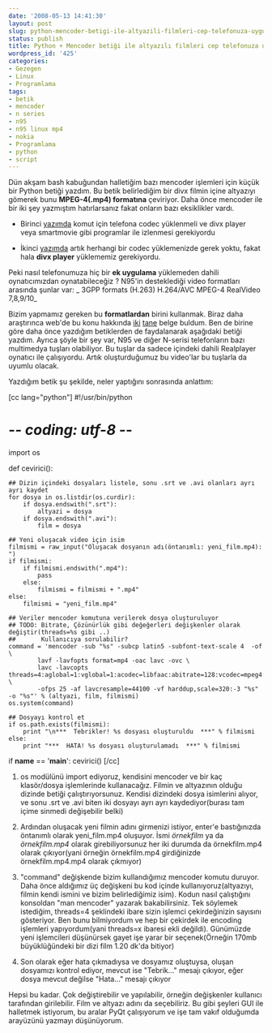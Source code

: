 ```yaml
---
date: '2008-05-13 14:41:30'
layout: post
slug: python-mencoder-betigi-ile-altyazili-filmleri-cep-telefonuza-uygun-cevirin
status: publish
title: Python + Mencoder betiği ile altyazılı filmleri cep telefonuza uygun çevirin
wordpress_id: '425'
categories:
- Gezegen
- Linux
- Programlama
tags:
- betik
- mencoder
- n series
- n95
- n95 linux mp4
- nokia
- Programlama
- python
- script
---
```


Dün akşam bash kabuğundan halletiğim bazı mencoder işlemleri için küçük bir Python betiği yazdım. Bu betik belirlediğim bir divx filmin içine altyazıyı gömerek bunu **MPEG-4(.mp4) formatına** çeviriyor. Daha önce mencoder ile bir iki şey yazmıştım hatırlarsanız fakat onların bazı eksiklikler vardı. 



  * Birinci [yazımda](http://blog.arsln.org/symbian-yuklu-telefonlarda-altyazili-film-divx-xvid-izlemek/) komut için telefona codec yüklenmeli ve divx player veya smartmovie gibi programlar ile izlenmesi gerekiyordu


  * İkinci [yazımda](http://blog.arsln.org/video-dosyalarinizi-sag-tiklayarak-320x240-formatina-donusturun/) artık herhangi bir codec yüklemenizde gerek yoktu, fakat hala **divx player** yüklememiz gerekiyordu. 


Peki nasıl telefonumuza hiç bir **ek uygulama** yüklemeden dahili oynatıcımızdan oynatabileceğiz ? N95'in desteklediği video formatları arasında şunlar var: 
_
3GPP formats (H.263)
H.264/AVC
MPEG-4
RealVideo 7,8,9/10_

Bizim yapmamız gereken bu **formatlardan** birini kullanmak. Biraz daha araştırınca web'de bu konu hakkında [iki](http://wiki.dumbot.net/Video_processing) [tane](http://notes.xiaoka.com/2008/03/29/encode-mp4-files-for-nokia-n95-with-mencoder/) belge buldum. Ben de birine göre daha önce yazdığım betiklerden de faydalanarak aşağıdaki betiği yazdım. Ayrıca şöyle bir şey var, N95 ve diğer N-serisi telefonların bazı multimedya tuşları olabiliyor. Bu tuşlar da sadece içindeki dahili Realplayer oynatıcı ile çalışıyordu. Artık oluşturduğumuz bu video'lar bu tuşlarla da uyumlu olacak.

Yazdığım betik şu şekilde, neler yaptığını sonrasında anlattım: 




[cc lang="python"]
#!/usr/bin/python
# -*- coding: utf-8 -*-

import os

def cevirici():

    ## Dizin içindeki dosyaları listele, sonu .srt ve .avi olanları ayrı ayrı kaydet
    for dosya in os.listdir(os.curdir):
        if dosya.endswith(".srt"):
            altyazi = dosya
        if dosya.endswith(".avi"):
            film = dosya

    ## Yeni oluşacak video için isim
    filmismi = raw_input("Oluşacak dosyanın adı(öntanımlı: yeni_film.mp4): ")
    if filmismi:
        if filmismi.endswith(".mp4"):
            pass
        else:
            filmismi = filmismi + ".mp4"
    else:
        filmismi = "yeni_film.mp4"

    ## Veriler mencoder komutuna verilerek dosya oluşturuluyor
    ## TODO: Bitrate, Çözünürlük gibi değeğerleri değişkenler olarak değiştir(threads=%s gibi ..)
    ##       Kullanıcıya sorulabilir?
    command = 'mencoder -sub "%s" -subcp latin5 -subfont-text-scale 4  -of \
            lavf -lavfopts format=mp4 -oac lavc -ovc \
            lavc -lavcopts threads=4:aglobal=1:vglobal=1:acodec=libfaac:abitrate=128:vcodec=mpeg4:keyint=25 \
            -ofps 25 -af lavcresample=44100 -vf harddup,scale=320:-3 "%s" -o "%s"' % (altyazi, film, filmismi)
    os.system(command)

    ## Dosyayı kontrol et
    if os.path.exists(filmismi):
        print "\n***  Tebrikler! %s dosyası oluşturuldu  ***" % filmismi
    else:
        print "***  HATA! %s dosyası oluşturulamadı  ***" % filmismi

if __name__ == '__main__':
    cevirici()
[/cc]



  1. os modülünü import ediyoruz, kendisini mencoder ve bir kaç klasör/dosya işlemlerinde kullanacağız. Filmin ve altyazının olduğu dizinde betiği çalıştırıyorsunuz. Kendisi dizindeki dosya isimlerini alıyor, ve sonu .srt ve .avi biten iki dosyayı ayrı ayrı kaydediyor(burası tam içime sinmedi değişebilir belki)



  2. Ardından oluşacak yeni filmin adını girmenizi istiyor, enter'e bastığınızda öntanımlı olarak yeni_film.mp4 oluşuyor. İsmi _örnekfilm_ ya da _örnekfilm.mp4_ olarak girebiliyorsunuz her iki durumda da örnekfilm.mp4 olarak çıkıyor(yani örneğin örnekfilm.mp4 girdiğinizde örnekfilm.mp4.mp4 olarak çıkmıyor)



  3. "command" değişkende bizim kullandığımız mencoder komutu duruyor. Daha önce aldığımız üç değişkeni bu kod içinde kullanıyoruz(altyazıyı, filmin kendi ismini ve bizim belirlediğimiz isim). Kodun nasıl çalıştığını konsoldan "man mencoder" yazarak bakabilirsiniz. Tek söylemek istediğim, threads=4 şeklindeki ibare sizin işlemci çekirdeğinizin sayısını gösteriyor. Ben bunu bilmiyordum ve hep bir çekirdek ile encoding işlemleri yapıyordum(yani threads=x ibaresi ekli değildi). Günümüzde yeni işlemcileri düşünürsek gayet işe yarar bir seçenek(Örneğin 170mb büyüklüğündeki bir dizi film 1.20 dk'da bitiyor)



  4. Son olarak eğer hata çıkmadıysa ve dosyamız oluştuysa, oluşan dosyamızı kontrol ediyor, mevcut ise "Tebrik..." mesajı çıkıyor, eğer dosya mevcut değilse "Hata..." mesajı çıkıyor


Hepsi bu kadar. Çok değiştirebilir ve yapılabilir, örneğin değişkenler kullanıcı tarafından girilebilir. Film ve altyazı adını da seçebiliriz. Bu gibi şeyleri GUI ile halletmek istiyorum, bu aralar PyQt çalışıyorum ve işe tam vakıf olduğumda arayüzünü yazmayı düşünüyorum.
